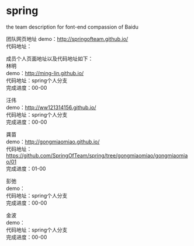 # spring
the team description for font-end compassion of Baidu<br>


团队网页地址
demo：http://springofteam.github.io/<br>
代码地址：

成员个人页面地址以及代码地址如下：<br>
林明<br>
demo：http://ming-lin.github.io/<br>
代码地址：spring个人分支<br>
完成进度：00-00<br>

汪伟<br>
demo：http://ww121314156.github.io/<br>
代码地址：spring个人分支<br>
完成进度：00-00<br>

龚苗<br>
demo：http://gongmiaomiao.github.io/<br>
代码地址：https://github.com/SpringOfTeam/spring/tree/gongmiaomiao/gongmiaomiao/01<br>
完成进度：01-00<br>

彭弛<br>
demo：<br>
代码地址：spring个人分支<br>
完成进度：00-00<br>

金波<br>
demo：<br>
代码地址：spring个人分支<br>
完成进度：00-00<br>


